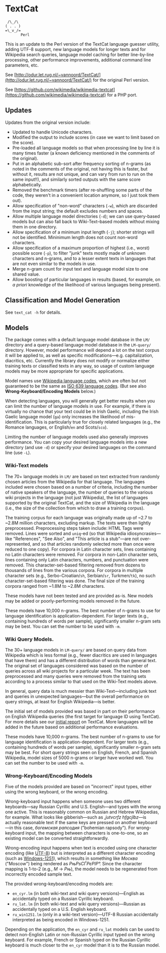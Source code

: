# TextCat

     /\_/\
    ( . . )
    =\_v_/=
           Perl

This is an update to the Perl version of the TextCat language guesser utility, adding UTF-8 support, new language models for longer texts and for Wikipedia search queries, language model caching for better line-by-line processing, other performance improvements, additional command line parameters, etc.

See [http://odur.let.rug.nl/~vannoord/TextCat/](http://odur.let.rug.nl/~vannoord/TextCat/) for the original Perl version.

See [https://github.com/wikimedia/wikimedia-textcat](https://github.com/wikimedia/wikimedia-textcat) for a PHP port.

## Updates

Updates from the original version include:

* Updated to handle Unicode characters.
* Modified the output to include scores (in case we want to limit based on the score).
* Pre-loaded all language models so that when processing line by line it is many times faster (a known deficiency mentioned in the comments of the original).
* Put in an alphabetic sub-sort after frequency sorting of n-grams (as noted in the comments of the original, not having this is faster, but without it, results are not unique, and can vary from run to run on the same input!!), and similarly sorted outputs with the same score alphabetically.
* Removed the benchmark timers (after re-shuffling some parts of the code, they weren't in a convenient location anymore, so I just took them out).
* Allow specification of "non-word" characters (`-w`), which are discarded from the input string; the default excludes numbers and spaces.
* Allow multiple language model directories (`-d`); we can use query-based models but can also fall back to Wiki-Text–based models without mixing them in one directory.
* Allow specification of a minimum input length (`-j`); shorter strings will not be identified. Mininimum length does not count non-word characters.
* Allow specification of a maximum proportion of highest (i.e., worst) possible score (`-p`), to filter "junk" texts mostly made of unknown characters and n-grams, and to a lesser extent texts in languages that are not even similar to the models in use.
* Merge n-gram count for input text and language model size to one shared value.
* Allow boosting of particular languages in results (based, for example, on *a priori* knowledge of the likelihood of various languages being present).

## Classification and Model Generation

See `text_cat -h` for details.

## Models

The package comes with a default language model database in the `LM/` directory and a query-based language model database in the `LM-query/` directory. However, model performance will depend a lot on the text corpus it will be applied to, as well as specific modifications—e.g. capitalization, diacritics, etc. Currently the library does not modify or normalize either training texts or classified texts in any way, so usage of custom language models may be more appropriate for specific applications.

Model names use [Wikipedia language codes](https://en.wikipedia.org/wiki/List_of_Wikipedias), which are often but not guaranteed to be the same as [ISO 639 language codes](https://en.wikipedia.org/wiki/ISO_639). (But see also **Wrong-Keyboard/Encoding Models** below.)

When detecting languages, you will generally get better results when you can limit the number of language models in use. For example, if there is virtually no chance that your text could be in Irish Gaelic, including the Irish Gaelic language model (`ga`) only increases the likelihood of mis-identification. This is particularly true for closely related languages (e.g., the Romance languages, or English/`en` and Scots/`sco`).

Limiting the number of language models used also generally improves performance. You can copy your desired language models into a new directory (and use `-d`) or specify your desired languages on the command line (use `-L`).

### Wiki-Text models

The 70+ language models in `LM/` are based on text extracted from randomly chosen articles from the Wikipedia for that language. The languages included were chosen based on a number of criteria, including the number of native speakers of the language, the number of queries to the various wiki projects in the language (not just Wikipedia), the list of languages supported by the original TextCat, and the size of Wikipedia in the language (i.e., the size of the collection from which to draw a training corpus).

The training corpus for each language was originally made up of ~2.7 to ~2.8M million characters, excluding markup. The texts were then lightly preprocessed. Preprocessing steps taken include: HTML Tags were removed. Lines were sorted and `uniq`-ed (so that Wikipedia idiosyncrasies—like "References", "See Also", and "This article is a stub"—are not over-represented, and so that articles randomly selected more than once were reduced to one copy). For corpora in Latin character sets, lines containing no Latin characters were removed. For corpora in non-Latin character sets, lines containing only Latin characters, numbers, and punctuation were removed. This character-set-based filtering removed from dozens to thousands of lines from the various corpora. For corpora in multiple character sets (e.g., Serbo-Croatian/`sh`, Serbian/`sr`, Turkmen/`tk`), no such character-set-based filtering was done. The final size of the training corpora ranged from ~1.8M to ~2.8M characters.

These models have not been tested and are provided as-is. New models may be added or poorly-performing models removed in the future.

These models have 10,000 n-grams. The best number of n-grams to use for language identification is application-dependent. For larger texts (e.g., containing hundreds of words per sample), significantly smaller n-gram sets may be best. You can set the number to be used with `-m`.

### Wiki Query Models.

The 30+ language models in `LM-query/` are based on query data from Wikipedia which is less formal (e.g., fewer diacritics are used in languages that have them) and has a different distribution of words than general text. The original set of languages considered was based on the number of queries across all wiki projects for a particular week. The text has been preprocessed and many queries were removed from the training sets according to a process similar to that used on the Wiki-Text models above.

In general, query data is much messier than Wiki-Text—including junk text and queries in unexpected languages—but the overall performance on query strings, at least for English Wikipedia—is better.

The initial set of models provided was based in part on their performance on English Wikipedia queries (the first target for language ID using TextCat). For more details see our [initial report](https://www.mediawiki.org/wiki/User:TJones_%28WMF%29/Notes/Language_Detection_with_TextCat) on TextCat. More languages will be added in the future based on additional performance evaluations.

These models have 10,000 n-grams. The best number of n-grams to use for language identification is application-dependent. For larger texts (e.g., containing hundreds of words per sample), significantly smaller n-gram sets may be best. For short query strings seen on English, French, and Spanish Wikipedia, model sizes of 5000 n-grams or larger have worked well. You can set the number to be used with `-m`.

### Wrong-Keyboard/Encoding Models

Five of the models provided are based on "incorrect" input types, either using the wrong keyboard, or the wrong encoding.

Wrong-keyboard input happens when someone uses two different keyboards—say Russian Cyrillic and U.S. English—and types with the wrong one active. This is reasonably common on Russian and Hebrew Wikipedias, for example. What looks like gibberish—such as *,jutvcrfz hfgcjlbz*—is actually reasonable text if the same keys are pressed on another keyboard—in this case, *богемская рапсодия* ("bohemian rapsody"). For wrong-keyboard input, the mapping between characters is one-to-one, so an existing model can be converted straightforwardly.

Wrong-encoding input happens when text is encoded using one character encoding (like [UTF-8](https://en.wikipedia.org/wiki/UTF-8)) but is interpreted as a different character encoding (such as [Windows-1251](https://en.wikipedia.org/wiki/Windows-1251)), which results in something like *Москва* ("Moscow") being rendered as *РњРѕСЃРєРІР°.* Since the character mapping is 1-to-2 (e.g., *М* → *Рњ*), the model needs to be regenerated from incorrectly encoded sample text.

The provided wrong-keyboard/encoding models are:

* `en_cyr.lm` (in both wiki-text and wiki query versions)—English as accidentally typed on a Russian Cyrillic keyboard.
* `ru_lat.lm` (in both wiki-text and wiki query versions)—Russian as accidentally typed on a U.S. English keyboard.
* `ru_win1251.lm` (only in a wiki-text version)—UTF-8 Russian accidentally interpreted as being encoded in Windows-1251.

Depending on the application, the `en_cyr` and `ru_lat` models can be used to detect non-English Latin or non-Russian Cyrillic input typed on the wrong keyboard. For example, French or Spanish typed on the Russian Cyrillic keyboard is much closer to the `en_cyr` model than it is to the Russian model.
